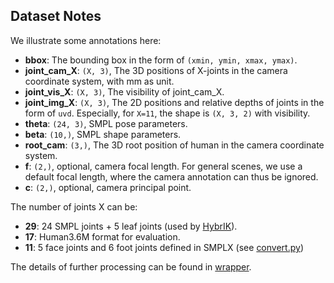 ## Dataset Notes

We illustrate some annotations here:
- **bbox**: The bounding box in the form of `(xmin, ymin, xmax, ymax)`.
- **joint_cam_X**: `(X, 3)`, The 3D positions of X-joints in the camera coordinate system, with mm as unit.
- **joint_vis_X**: `(X, 3)`, The visibility of joint_cam_X.
- **joint_img_X**: `(X, 3)`, The 2D positions and relative depths of joints in the form of `uvd`. Especially, for `X=11`, the shape is `(X, 3, 2)` with visibility.
- **theta**: `(24, 3)`, SMPL pose parameters.
- **beta**: `(10,)`, SMPL shape parameters.
- **root_cam**: `(3,)`, The 3D root position of human in the camera coordinate system.
- **f**: `(2,)`, optional, camera focal length. For general scenes, we use a default focal length, where the camera annotation can thus be ignored.
- **c**: `(2,)`, optional, camera principal point.

The number of joints X can be:
- **29**: 24 SMPL joints + 5 leaf joints (used by [HybrIK](https://github.com/Jeff-sjtu/HybrIK/blob/main/hybrik/models/layers/smpl/lbs.py#L351)).
- **17**: Human3.6M format for evaluation.
- **11**: 5 face joints and 6 foot joints defined in SMPLX (see [convert.py](./convert.py#L54))

The details of further processing can be found in [wrapper](../utils/wrapper/smpl3dmetric.py).
